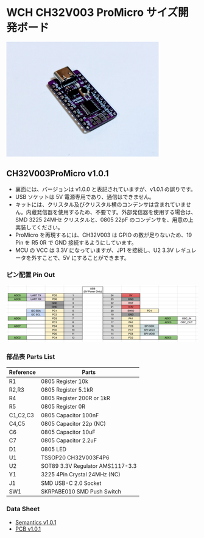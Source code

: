 # WCH CH32V003 ProMicro サイズ開発ボード

<img src="ch32v003-promicro-photo-v1.0.1.jpg" width="400" />

## CH32V003ProMicro v1.0.1

- 裏面には、バージョンは v1.0.0 と表記されていますが、v1.0.1 の誤りです。
- USB ソケットは 5V 電源専用であり、通信はできません。
- キットには、クリスタル及びクリスタル横のコンデンサは含まれていません。内蔵発信器を使用するため、不要です。外部発信器を使用する場合は、SMD 3225 24MHz クリスタルと、0805 22pF のコンデンサを、用意の上実装してください。
- ProMicro を再現するには、CH32V003 は GPIO の数が足りないため、19 Pin を R5 0R で GND 接続するようにしています。
- MCU の VCC は 3.3V になっていますが、JP1 を接続し、U2 3.3V レギュレータを外すことで、5V にすることができます。

### ピン配置 Pin Out

![Alt text](ch32v003-promicro-pinout-v1.0.1.png)

### 部品表 Parts List

| Reference | Parts                            |
| --------- | -------------------------------- |
| R1        | 0805 Register 10k                |
| R2,R3     | 0805 Register 5.1kR              |
| R4        | 0805 Register 200R or 1kR        |
| R5        | 0805 Register 0R                 |
| C1,C2,C3  | 0805 Capacitor 100nF             |
| C4,C5     | 0805 Capacitor 22p (NC)          |
| C6        | 0805 Capacitor 10uF              |
| C7        | 0805 Capacitor 2.2uF             |
| D1        | 0805 LED                         |
| U1        | TSSOP20 CH32V003F4P6             |
| U2        | SOT89 3.3V Regulator AMS1117-3.3 |
| Y1        | 3225 4Pin Crystal 24MHz (NC)     |
| J1        | SMD USB-C 2.0 Socket             |
| SW1       | SKRPABE010 SMD Push Switch       |

### Data Sheet

- [Semantics v1.0.1](ch32v003-promicro-semantics-v1.0.1.pdf)
- [PCB v1.0.1](ch32v003-promicro-pcb-v1.0.1.pdf)
